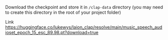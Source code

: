 Download the checkpoint and store it in `/clap-data` directory (you may need to create this directory in the root of your project folder)

Link https://huggingface.co/lukewys/laion_clap/resolve/main/music_speech_audioset_epoch_15_esc_89.98.pt?download=true
